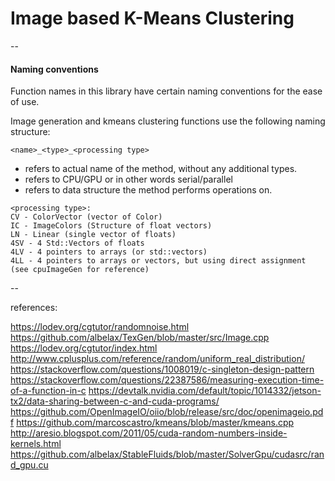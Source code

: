 # Image based K-Means Clustering

--

#### Naming conventions

Function names in this library have certain naming conventions for the ease of use.

Image generation and kmeans clustering functions use the following naming structure:
```
<name>_<type>_<processing type>
```
* <name> refers to actual name of the method, without any additional types.
* <type> refers to CPU/GPU or in other words serial/parallel
* <processing type> refers to data structure the method performs operations on.

```
<processing type>:
CV - ColorVector (vector of Color)
IC - ImageColors (Structure of float vectors)
LN - Linear (single vector of floats)
4SV - 4 Std::Vectors of floats
4LV - 4 pointers to arrays (or std::vectors)
4LL - 4 pointers to arrays or vectors, but using direct assignment (see cpuImageGen for reference)
```


--



references:

https://lodev.org/cgtutor/randomnoise.html
https://github.com/albelax/TexGen/blob/master/src/Image.cpp
https://lodev.org/cgtutor/index.html
http://www.cplusplus.com/reference/random/uniform_real_distribution/
https://stackoverflow.com/questions/1008019/c-singleton-design-pattern
https://stackoverflow.com/questions/22387586/measuring-execution-time-of-a-function-in-c
https://devtalk.nvidia.com/default/topic/1014332/jetson-tx2/data-sharing-between-c-and-cuda-programs/
https://github.com/OpenImageIO/oiio/blob/release/src/doc/openimageio.pdf
https://github.com/marcoscastro/kmeans/blob/master/kmeans.cpp
http://aresio.blogspot.com/2011/05/cuda-random-numbers-inside-kernels.html
https://github.com/albelax/StableFluids/blob/master/SolverGpu/cudasrc/rand_gpu.cu
